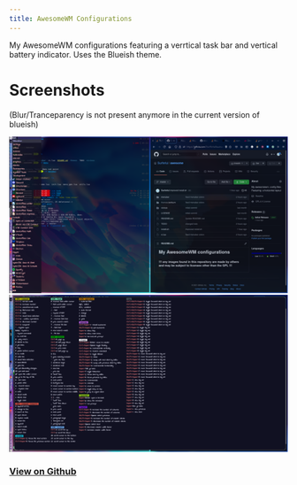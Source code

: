 ```yaml
---
title: AwesomeWM Configurations
---
```


My AwesomeWM configurations featuring a verrtical task bar and vertical battery indicator. Uses the Blueish theme.

# Screenshots
(Blur/Tranceparency is not present anymore in the current version of blueish)

![](https://raw.githubusercontent.com/Surferlul/awesome/screenshots/desktop_1_1.0.png)
![](https://raw.githubusercontent.com/Surferlul/awesome/screenshots/desktop_2_1.0.png)

### [View on Github](https://github.com/Surferlul/awesome)
